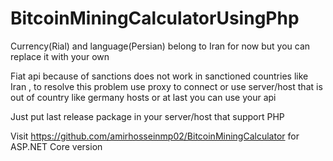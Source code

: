 # BitcoinMiningCalculatorUsingPhp

Currency(Rial) and language(Persian) belong to Iran for now but you can replace it with your own

Fiat api because of sanctions does not work in sanctioned countries like Iran , to resolve this problem use proxy to connect or use server/host that is out of country like germany hosts or at last you can use your api

Just put last release package in your server/host that support PHP

Visit https://github.com/amirhosseinmp02/BitcoinMiningCalculator for ASP.NET Core version 
